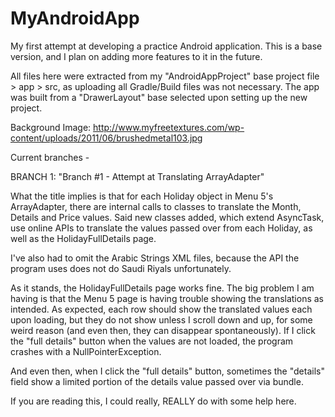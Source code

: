 # MyAndroidApp

My first attempt at developing a practice Android application. This is a base version, and I plan on adding more features to it in the future.

All files here were extracted from my "AndroidAppProject" base project file > app > src, as uploading all Gradle/Build files was not necessary. The app was built from a "DrawerLayout" base selected upon setting up the new project.

Background Image: http://www.myfreetextures.com/wp-content/uploads/2011/06/brushedmetal103.jpg

Current branches -

BRANCH 1: "Branch #1 - Attempt at Translating ArrayAdapter" 

What the title implies is that for each Holiday object in Menu 5's ArrayAdapter, there are internal calls to classes to translate the Month, Details and Price values. Said new classes added, which extend AsyncTask, use online APIs to translate the values passed over from each Holiday, as well as the HolidayFullDetails page. 

I've also had to omit the Arabic Strings XML files, because the API the program uses does not do Saudi Riyals unfortunately.

As it stands, the HolidayFullDetails page works fine. The big problem I am having is that the Menu 5 page is having trouble showing the translations as intended. As expected, each row should show the translated values each upon loading, but they do not show unless I scroll down and up, for some weird reason (and even then, they can disappear spontaneously). If I click the "full details" button when the values are not loaded, the program crashes with a NullPointerException.

And even then, when I click the "full details" button, sometimes the "details" field show a limited portion of the details value passed over via bundle.

If you are reading this, I could really, REALLY do with some help here.
